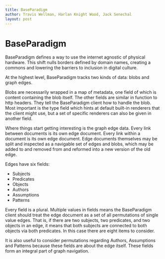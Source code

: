 ```yaml
---
title: BaseParadigm
author: Travis Wellman, Harlan Knight Wood, Jack Senechal
layout: post
---
```


BaseParadigm
============

BaseParadigm defines a way to use the internet agnostic of physical hardware. This shift nulls
borders defined by domain names, creating a commons and lowering the barriers to inclusion in
digital culture.

At the highest level, BaseParadigm tracks two kinds of data: blobs and graph edges.

Blobs are necessarily wrapped in a map of metadata, one field of which is content containing the
blob itself. The other fields are similar in function to http headers. They tell the BaseParadigm
client how to handle the blob. Most important is the type field which hints at default built-in
renderers that the client might use, but a set of specific renderers can also be given in another
field.

Where things start getting interesting is the graph edge data. Every link between documents is its
own edge document. Every link within a document is its own edge document. Edge documents
themselves may be split and inspected as a navigable set of edges and blobs, which may be added to
and removed from and reformed into a new version of the old edge.

Edges have six fields:

- Subjects
- Predicates
- Objects
- Authors
- Assumptions
- Patterns

Every field is a plural. Multiple values in fields means the BaseParadigm client should treat the
edge document as a set of all permutations of single value edges. That is, if there are two
subjects, two predicates, and two objects in an edge, it means that both subjects are connected to
both objects via both predicates. In this case there are eight items to consider.

It is also useful to consider permutations regarding Authors, Assumptions and Patterns because these
fields are about the edge itself. These fields form an integral part of graph navigation.

